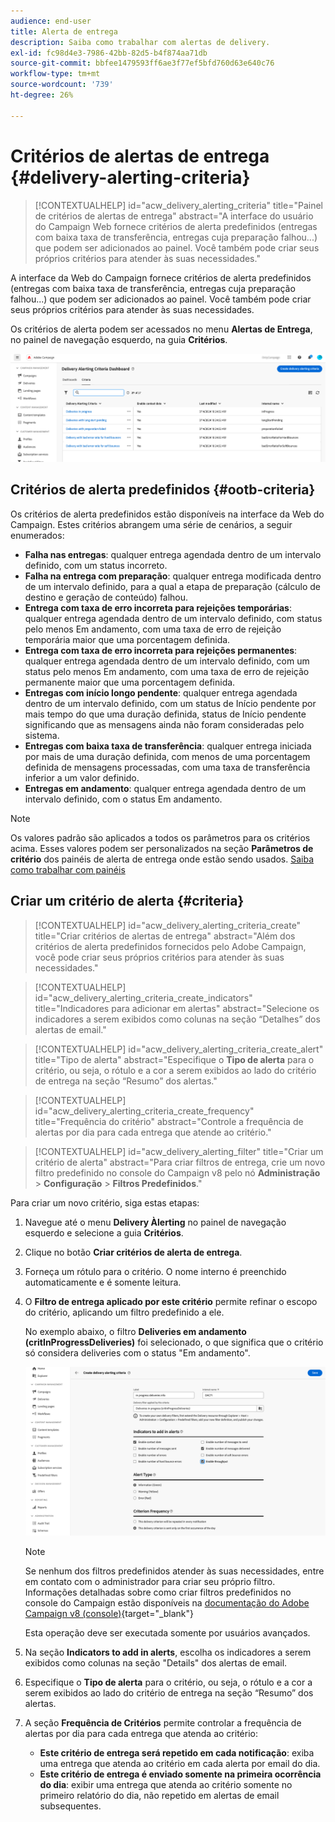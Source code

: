 ```yaml
---
audience: end-user
title: Alerta de entrega
description: Saiba como trabalhar com alertas de delivery.
exl-id: fc98d4e3-7986-42bb-82d5-b4f874aa71db
source-git-commit: bbfee1479593ff6ae3f77ef5bfd760d63e640c76
workflow-type: tm+mt
source-wordcount: '739'
ht-degree: 26%

---
```


# Critérios de alertas de entrega {#delivery-alerting-criteria}

>[!CONTEXTUALHELP]
>id="acw_delivery_alerting_criteria"
>title="Painel de critérios de alertas de entrega"
>abstract="A interface do usuário do Campaign Web fornece critérios de alerta predefinidos (entregas com baixa taxa de transferência, entregas cuja preparação falhou...) que podem ser adicionados ao painel. Você também pode criar seus próprios critérios para atender às suas necessidades."

A interface da Web do Campaign fornece critérios de alerta predefinidos (entregas com baixa taxa de transferência, entregas cuja preparação falhou...) que podem ser adicionados ao painel. Você também pode criar seus próprios critérios para atender às suas necessidades.

Os critérios de alerta podem ser acessados no menu **Alertas de Entrega**, no painel de navegação esquerdo, na guia **Critérios**.

![](assets/alerting-criteria-list.png)

## Critérios de alerta predefinidos {#ootb-criteria}

Os critérios de alerta predefinidos estão disponíveis na interface da Web do Campaign. Estes critérios abrangem uma série de cenários, a seguir enumerados:

* **Falha nas entregas**: qualquer entrega agendada dentro de um intervalo definido, com um status incorreto.
* **Falha na entrega com preparação**: qualquer entrega modificada dentro de um intervalo definido, para a qual a etapa de preparação (cálculo de destino e geração de conteúdo) falhou.
* **Entrega com taxa de erro incorreta para rejeições temporárias**: qualquer entrega agendada dentro de um intervalo definido, com status pelo menos Em andamento, com uma taxa de erro de rejeição temporária maior que uma porcentagem definida.
* **Entrega com taxa de erro incorreta para rejeições permanentes**: qualquer entrega agendada dentro de um intervalo definido, com um status pelo menos Em andamento, com uma taxa de erro de rejeição permanente maior que uma porcentagem definida.
* **Entregas com início longo pendente**: qualquer entrega agendada dentro de um intervalo definido, com um status de Início pendente por mais tempo do que uma duração definida, status de Início pendente significando que as mensagens ainda não foram consideradas pelo sistema.
* **Entregas com baixa taxa de transferência**: qualquer entrega iniciada por mais de uma duração definida, com menos de uma porcentagem definida de mensagens processadas, com uma taxa de transferência inferior a um valor definido.
* **Entregas em andamento**: qualquer entrega agendada dentro de um intervalo definido, com o status Em andamento.

>[!NOTE]
>
>Os valores padrão são aplicados a todos os parâmetros para os critérios acima. Esses valores podem ser personalizados na seção **Parâmetros de critério** dos painéis de alerta de entrega onde estão sendo usados. [Saiba como trabalhar com painéis](../msg/delivery-alerting-dashboards.md)

## Criar um critério de alerta {#criteria}

>[!CONTEXTUALHELP]
>id="acw_delivery_alerting_criteria_create"
>title="Criar critérios de alertas de entrega"
>abstract="Além dos critérios de alerta predefinidos fornecidos pelo Adobe Campaign, você pode criar seus próprios critérios para atender às suas necessidades."

>[!CONTEXTUALHELP]
>id="acw_delivery_alerting_criteria_create_indicators"
>title="Indicadores para adicionar em alertas"
>abstract="Selecione os indicadores a serem exibidos como colunas na seção “Detalhes” dos alertas de email."

>[!CONTEXTUALHELP]
>id="acw_delivery_alerting_criteria_create_alert"
>title="Tipo de alerta"
>abstract="Especifique o **Tipo de alerta** para o critério, ou seja, o rótulo e a cor a serem exibidos ao lado do critério de entrega na seção “Resumo” dos alertas."

>[!CONTEXTUALHELP]
>id="acw_delivery_alerting_criteria_create_frequency"
>title="Frequência do critério"
>abstract="Controle a frequência de alertas por dia para cada entrega que atende ao critério."

>[!CONTEXTUALHELP]
>id="acw_delivery_alerting_filter"
>title="Criar um critério de alerta"
>abstract="Para criar filtros de entrega, crie um novo filtro predefinido no console do Campaign v8 pelo nó **Administração** > **Configuração** > **Filtros Predefinidos**."

Para criar um novo critério, siga estas etapas:

1. Navegue até o menu **Delivery Àlerting** no painel de navegação esquerdo e selecione a guia **Critérios**.
1. Clique no botão **Criar critérios de alerta de entrega**.
1. Forneça um rótulo para o critério. O nome interno é preenchido automaticamente e é somente leitura.
1. O **Filtro de entrega aplicado por este critério** permite refinar o escopo do critério, aplicando um filtro predefinido a ele.

   No exemplo abaixo, o filtro **Deliveries em andamento (critInProgressDeliveries)** foi selecionado, o que significa que o critério só considera deliveries com o status &quot;Em andamento&quot;.

   ![](assets/alerting-criteria-properties.png)

   >[!NOTE]
   >
   >Se nenhum dos filtros predefinidos atender às suas necessidades, entre em contato com o administrador para criar seu próprio filtro.  Informações detalhadas sobre como criar filtros predefinidos no console do Campaign estão disponíveis na [documentação do Adobe Campaign v8 (console)](https://experienceleague.adobe.com/en/docs/campaign/campaign-v8/audience/create-audiences/create-filters){target="_blank"}
   >
   >Esta operação deve ser executada somente por usuários avançados.

1. Na seção **Indicators to add in alerts**, escolha os indicadores a serem exibidos como colunas na seção &quot;Details&quot; dos alertas de email.

1. Especifique o **Tipo de alerta** para o critério, ou seja, o rótulo e a cor a serem exibidos ao lado do critério de entrega na seção “Resumo” dos alertas.

1. A seção **Frequência de Critérios** permite controlar a frequência de alertas por dia para cada entrega que atenda ao critério:

   * **Este critério de entrega será repetido em cada notificação**: exiba uma entrega que atenda ao critério em cada alerta por email do dia.
   * **Este critério de entrega é enviado somente na primeira ocorrência do dia**: exibir uma entrega que atenda ao critério somente no primeiro relatório do dia, não repetido em alertas de email subsequentes.
